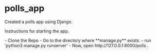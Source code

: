 # polls_app
<p> Created a polls app using Django. <p>
<p> Instructions for starting the app. <p>
- Clone the Repo
- Go to the directory where **manage.py** exists.
- run 'python3 manage.py runserver'
- Now, open http://127.0.0.1:8000/polls .
